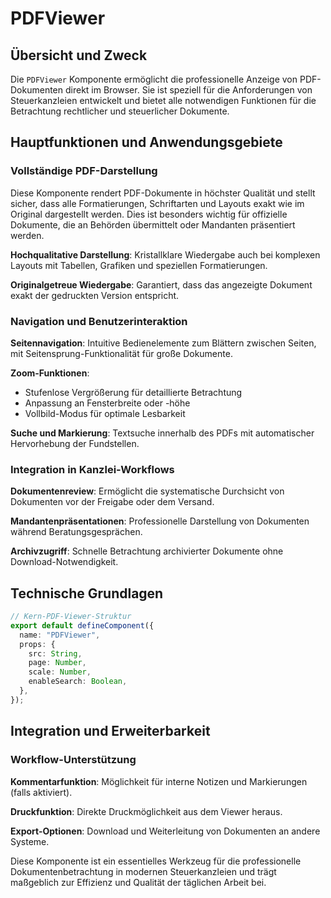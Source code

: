 # PDFViewer

## Übersicht und Zweck

Die `PDFViewer` Komponente ermöglicht die professionelle Anzeige von PDF-Dokumenten direkt im Browser. Sie ist speziell für die Anforderungen von Steuerkanzleien entwickelt und bietet alle notwendigen Funktionen für die Betrachtung rechtlicher und steuerlicher Dokumente.

## Hauptfunktionen und Anwendungsgebiete

### Vollständige PDF-Darstellung

Diese Komponente rendert PDF-Dokumente in höchster Qualität und stellt sicher, dass alle Formatierungen, Schriftarten und Layouts exakt wie im Original dargestellt werden. Dies ist besonders wichtig für offizielle Dokumente, die an Behörden übermittelt oder Mandanten präsentiert werden.

**Hochqualitative Darstellung**:
Kristallklare Wiedergabe auch bei komplexen Layouts mit Tabellen, Grafiken und speziellen Formatierungen.

**Originalgetreue Wiedergabe**:
Garantiert, dass das angezeigte Dokument exakt der gedruckten Version entspricht.

### Navigation und Benutzerinteraktion

**Seitennavigation**:
Intuitive Bedienelemente zum Blättern zwischen Seiten, mit Seitensprung-Funktionalität für große Dokumente.

**Zoom-Funktionen**:

- Stufenlose Vergrößerung für detaillierte Betrachtung
- Anpassung an Fensterbreite oder -höhe
- Vollbild-Modus für optimale Lesbarkeit

**Suche und Markierung**:
Textsuche innerhalb des PDFs mit automatischer Hervorhebung der Fundstellen.

### Integration in Kanzlei-Workflows

**Dokumentenreview**:
Ermöglicht die systematische Durchsicht von Dokumenten vor der Freigabe oder dem Versand.

**Mandantenpräsentationen**:
Professionelle Darstellung von Dokumenten während Beratungsgesprächen.

**Archivzugriff**:
Schnelle Betrachtung archivierter Dokumente ohne Download-Notwendigkeit.

## Technische Grundlagen

```typescript
// Kern-PDF-Viewer-Struktur
export default defineComponent({
  name: "PDFViewer",
  props: {
    src: String,
    page: Number,
    scale: Number,
    enableSearch: Boolean,
  },
});
```

## Integration und Erweiterbarkeit

### Workflow-Unterstützung

**Kommentarfunktion**:
Möglichkeit für interne Notizen und Markierungen (falls aktiviert).

**Druckfunktion**:
Direkte Druckmöglichkeit aus dem Viewer heraus.

**Export-Optionen**:
Download und Weiterleitung von Dokumenten an andere Systeme.

Diese Komponente ist ein essentielles Werkzeug für die professionelle Dokumentenbetrachtung in modernen Steuerkanzleien und trägt maßgeblich zur Effizienz und Qualität der täglichen Arbeit bei.
